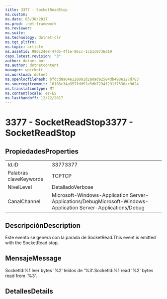 ```yaml
---
title: 3377 - SocketReadStop
ms.custom: 
ms.date: 03/30/2017
ms.prod: .net-framework
ms.reviewer: 
ms.suite: 
ms.technology: dotnet-clr
ms.tgt_pltfrm: 
ms.topic: article
ms.assetid: 980c24e8-47d5-4f1e-86cc-1cb1c0736d19
caps.latest.revision: "3"
author: dotnet-bot
ms.author: dotnetcontent
manager: wpickett
ms.workload: dotnet
ms.openlocfilehash: bfdcd8a04e128091d2a0ad92584db498e127d783
ms.sourcegitcommit: 16186c34a957fdd52e5db7294f291f7530ac9d24
ms.translationtype: MT
ms.contentlocale: es-ES
ms.lasthandoff: 12/22/2017
---
```

# <a name="3377---socketreadstop"></a><span data-ttu-id="5cdf2-102">3377 - SocketReadStop</span><span class="sxs-lookup"><span data-stu-id="5cdf2-102">3377 - SocketReadStop</span></span>
## <a name="properties"></a><span data-ttu-id="5cdf2-103">Propiedades</span><span class="sxs-lookup"><span data-stu-id="5cdf2-103">Properties</span></span>  
  
|||  
|-|-|  
|<span data-ttu-id="5cdf2-104">Id.</span><span class="sxs-lookup"><span data-stu-id="5cdf2-104">ID</span></span>|<span data-ttu-id="5cdf2-105">3377</span><span class="sxs-lookup"><span data-stu-id="5cdf2-105">3377</span></span>|  
|<span data-ttu-id="5cdf2-106">Palabras clave</span><span class="sxs-lookup"><span data-stu-id="5cdf2-106">Keywords</span></span>|<span data-ttu-id="5cdf2-107">TCP</span><span class="sxs-lookup"><span data-stu-id="5cdf2-107">TCP</span></span>|  
|<span data-ttu-id="5cdf2-108">Nivel</span><span class="sxs-lookup"><span data-stu-id="5cdf2-108">Level</span></span>|<span data-ttu-id="5cdf2-109">Detallado</span><span class="sxs-lookup"><span data-stu-id="5cdf2-109">Verbose</span></span>|  
|<span data-ttu-id="5cdf2-110">Canal</span><span class="sxs-lookup"><span data-stu-id="5cdf2-110">Channel</span></span>|<span data-ttu-id="5cdf2-111">Microsoft-Windows-Application Server-Applications/Debug</span><span class="sxs-lookup"><span data-stu-id="5cdf2-111">Microsoft-Windows-Application Server-Applications/Debug</span></span>|  
  
## <a name="description"></a><span data-ttu-id="5cdf2-112">Descripción</span><span class="sxs-lookup"><span data-stu-id="5cdf2-112">Description</span></span>  
 <span data-ttu-id="5cdf2-113">Este evento se genera con la parada de SocketRead.</span><span class="sxs-lookup"><span data-stu-id="5cdf2-113">This event is emitted with the SocketRead stop.</span></span>  
  
## <a name="message"></a><span data-ttu-id="5cdf2-114">Mensaje</span><span class="sxs-lookup"><span data-stu-id="5cdf2-114">Message</span></span>  
 <span data-ttu-id="5cdf2-115">SocketId:%1 leer bytes '%2' leídos de '%3'.</span><span class="sxs-lookup"><span data-stu-id="5cdf2-115">SocketId:%1 read '%2' bytes read from '%3'.</span></span>  
  
## <a name="details"></a><span data-ttu-id="5cdf2-116">Detalles</span><span class="sxs-lookup"><span data-stu-id="5cdf2-116">Details</span></span>
